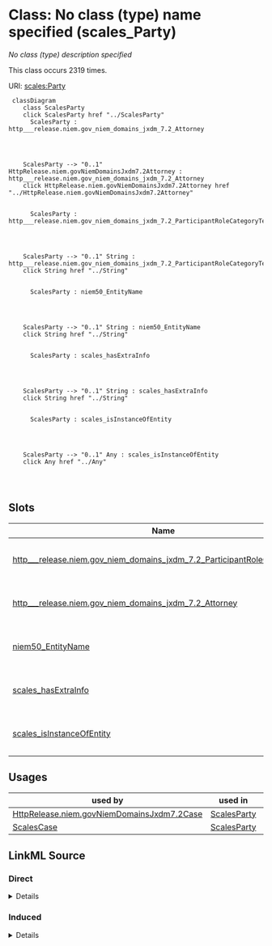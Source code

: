 

# Class: No class (type) name specified (scales_Party)


_No class (type) description specified_






This class occurs 2319 times.


URI: [scales:Party](http://schemas.scales-okn.org/rdf/scales#Party)






```mermaid
 classDiagram
    class ScalesParty
    click ScalesParty href "../ScalesParty"
      ScalesParty : http___release.niem.gov_niem_domains_jxdm_7.2_Attorney
        
          
    
    
    ScalesParty --> "0..1" HttpRelease.niem.govNiemDomainsJxdm7.2Attorney : http___release.niem.gov_niem_domains_jxdm_7.2_Attorney
    click HttpRelease.niem.govNiemDomainsJxdm7.2Attorney href "../HttpRelease.niem.govNiemDomainsJxdm7.2Attorney"

        
      ScalesParty : http___release.niem.gov_niem_domains_jxdm_7.2_ParticipantRoleCategoryText
        
          
    
    
    ScalesParty --> "0..1" String : http___release.niem.gov_niem_domains_jxdm_7.2_ParticipantRoleCategoryText
    click String href "../String"

        
      ScalesParty : niem50_EntityName
        
          
    
    
    ScalesParty --> "0..1" String : niem50_EntityName
    click String href "../String"

        
      ScalesParty : scales_hasExtraInfo
        
          
    
    
    ScalesParty --> "0..1" String : scales_hasExtraInfo
    click String href "../String"

        
      ScalesParty : scales_isInstanceOfEntity
        
          
    
    
    ScalesParty --> "0..1" Any : scales_isInstanceOfEntity
    click Any href "../Any"

        
      
```




<!-- no inheritance hierarchy -->


## Slots

| Name | Cardinality and Range | Description | Inheritance | Occurrences |
| ---  | --- | --- | --- | --- |
| [http___release.niem.gov_niem_domains_jxdm_7.2_ParticipantRoleCategoryText](../slots/http___release.niem.gov_niem_domains_jxdm_7.2_ParticipantRoleCategoryText.md) | 0..1 <br/> [xsd:string](http://www.w3.org/2001/XMLSchema#string) | No slot (predicate) description specified <br/>  | direct | 2319 |
| [http___release.niem.gov_niem_domains_jxdm_7.2_Attorney](../slots/http___release.niem.gov_niem_domains_jxdm_7.2_Attorney.md) | 0..1 <br/> [HttpRelease.niem.govNiemDomainsJxdm7.2Attorney](../classes/HttpRelease.niem.govNiemDomainsJxdm7.2Attorney.md) | No slot (predicate) description specified <br/>  | direct | 2538 |
| [niem50_EntityName](../slots/niem50_EntityName.md) | 0..1 <br/> [xsd:string](http://www.w3.org/2001/XMLSchema#string) | No slot (predicate) description specified <br/>  | direct | 2319 |
| [scales_hasExtraInfo](../slots/scales_hasExtraInfo.md) | 0..1 <br/> [xsd:string](http://www.w3.org/2001/XMLSchema#string) | No slot (predicate) description specified <br/>  | direct | 144 |
| [scales_isInstanceOfEntity](../slots/scales_isInstanceOfEntity.md) | 0..1 <br/> [xsd:anyURI](http://www.w3.org/2001/XMLSchema#anyURI)&nbsp;or&nbsp;<br />[HttpRelease.niem.govNiemDomainsJxdm7.2Judge](../classes/HttpRelease.niem.govNiemDomainsJxdm7.2Judge.md) | No slot (predicate) description specified <br/>  | direct | 207 |





## Usages

| used by | used in | type | used |
| ---  | --- | --- | --- |
| [HttpRelease.niem.govNiemDomainsJxdm7.2Case](../classes/HttpRelease.niem.govNiemDomainsJxdm7.2Case.md) | [ScalesParty](../classes/ScalesParty.md) | range | [ScalesParty](../classes/ScalesParty.md) |
| [ScalesCase](../classes/ScalesCase.md) | [ScalesParty](../classes/ScalesParty.md) | range | [ScalesParty](../classes/ScalesParty.md) |











## LinkML Source

<!-- TODO: investigate https://stackoverflow.com/questions/37606292/how-to-create-tabbed-code-blocks-in-mkdocs-or-sphinx -->

### Direct

<details>

```yaml
name: scales_Party
conforms_to: No schema conformance document specified
annotations:
  count:
    tag: count
    value: 2319
description: No class (type) description specified
title: No class (type) name specified
rank: 1000
slots:
- http___release.niem.gov_niem_domains_jxdm_7.2_ParticipantRoleCategoryText
- http___release.niem.gov_niem_domains_jxdm_7.2_Attorney
- niem50_EntityName
- scales_hasExtraInfo
- scales_isInstanceOfEntity
slot_usage:
  http___release.niem.gov_niem_domains_jxdm_7.2_Attorney:
    name: http___release.niem.gov_niem_domains_jxdm_7.2_Attorney
    annotations:
      http___release.niem.gov_niem_domains_jxdm_7.2_Attorney:
        tag: http___release.niem.gov_niem_domains_jxdm_7.2_Attorney
        value: 2538
  http___release.niem.gov_niem_domains_jxdm_7.2_ParticipantRoleCategoryText:
    name: http___release.niem.gov_niem_domains_jxdm_7.2_ParticipantRoleCategoryText
    annotations:
      string:
        tag: string
        value: 2319
  niem50_EntityName:
    name: niem50_EntityName
    annotations:
      string:
        tag: string
        value: 2319
  scales_hasExtraInfo:
    name: scales_hasExtraInfo
    annotations:
      string:
        tag: string
        value: 144
  scales_isInstanceOfEntity:
    name: scales_isInstanceOfEntity
    annotations:
      uri:
        tag: uri
        value: 207
class_uri: scales:Party

```
</details>

### Induced

<details>

```yaml
name: scales_Party
conforms_to: No schema conformance document specified
annotations:
  count:
    tag: count
    value: 2319
description: No class (type) description specified
title: No class (type) name specified
rank: 1000
slot_usage:
  http___release.niem.gov_niem_domains_jxdm_7.2_Attorney:
    name: http___release.niem.gov_niem_domains_jxdm_7.2_Attorney
    annotations:
      http___release.niem.gov_niem_domains_jxdm_7.2_Attorney:
        tag: http___release.niem.gov_niem_domains_jxdm_7.2_Attorney
        value: 2538
  http___release.niem.gov_niem_domains_jxdm_7.2_ParticipantRoleCategoryText:
    name: http___release.niem.gov_niem_domains_jxdm_7.2_ParticipantRoleCategoryText
    annotations:
      string:
        tag: string
        value: 2319
  niem50_EntityName:
    name: niem50_EntityName
    annotations:
      string:
        tag: string
        value: 2319
  scales_hasExtraInfo:
    name: scales_hasExtraInfo
    annotations:
      string:
        tag: string
        value: 144
  scales_isInstanceOfEntity:
    name: scales_isInstanceOfEntity
    annotations:
      uri:
        tag: uri
        value: 207
attributes:
  http___release.niem.gov_niem_domains_jxdm_7.2_ParticipantRoleCategoryText:
    name: http___release.niem.gov_niem_domains_jxdm_7.2_ParticipantRoleCategoryText
    annotations:
      string:
        tag: string
        value: 2319
    description: No slot (predicate) description specified
    examples:
    - object:
        example_object: Petitioner
        example_object_type: string
        example_predicate: http://release.niem.gov/niem/domains/jxdm/7.2/ParticipantRoleCategoryText
        example_subject: scales:/Agent/casd;;3:16-cv-01644_a0
        example_subject_type: http___release.niem.gov_niem_domains_jxdm_7.2_CaseInitiatingParty
    - object:
        example_object: Respondent
        example_object_type: string
        example_predicate: http://release.niem.gov/niem/domains/jxdm/7.2/ParticipantRoleCategoryText
        example_subject: scales:/Agent/casd;;3:16-cv-01644_a1
        example_subject_type: http___release.niem.gov_niem_domains_jxdm_7.2_CaseDefendantParty
    - object:
        example_object: Counter Claimant
        example_object_type: string
        example_predicate: http://release.niem.gov/niem/domains/jxdm/7.2/ParticipantRoleCategoryText
        example_subject: scales:/Agent/casd;;3:16-cv-01645_a3
        example_subject_type: scales_Party
    from_schema: scales-kg
    rank: 1000
    slot_uri: http://release.niem.gov/niem/domains/jxdm/7.2/ParticipantRoleCategoryText
    alias: http___release.niem.gov_niem_domains_jxdm_7.2_ParticipantRoleCategoryText
    owner: scales_Party
    domain_of:
    - http___release.niem.gov_niem_domains_jxdm_7.2_CaseDefendantParty
    - http___release.niem.gov_niem_domains_jxdm_7.2_CaseInitiatingParty
    - scales_Party
    range: string
  http___release.niem.gov_niem_domains_jxdm_7.2_Attorney:
    name: http___release.niem.gov_niem_domains_jxdm_7.2_Attorney
    annotations:
      http___release.niem.gov_niem_domains_jxdm_7.2_Attorney:
        tag: http___release.niem.gov_niem_domains_jxdm_7.2_Attorney
        value: 2538
    description: No slot (predicate) description specified
    examples:
    - object:
        example_object: scales:/Agent/casd;;3:16-cv-01645_a20
        example_object_type: http___release.niem.gov_niem_domains_jxdm_7.2_Attorney
        example_predicate: http://release.niem.gov/niem/domains/jxdm/7.2/Attorney
        example_subject: scales:/Agent/casd;;3:16-cv-01645_a3
        example_subject_type: scales_Party
    from_schema: scales-kg
    rank: 1000
    slot_uri: http://release.niem.gov/niem/domains/jxdm/7.2/Attorney
    alias: http___release.niem.gov_niem_domains_jxdm_7.2_Attorney
    owner: scales_Party
    domain_of:
    - scales_Party
    range: http___release.niem.gov_niem_domains_jxdm_7.2_Attorney
  niem50_EntityName:
    name: niem50_EntityName
    annotations:
      string:
        tag: string
        value: 2319
    description: No slot (predicate) description specified
    examples:
    - object:
        example_object: SCALES-Party-Hash-A832763C1FE77A32B6DE912B9C77F80C
        example_object_type: string
        example_predicate: niem50:EntityName
        example_subject: scales:/Agent/casd;;3:16-cv-01644_a0
        example_subject_type: http___release.niem.gov_niem_domains_jxdm_7.2_CaseInitiatingParty
    - object:
        example_object: USA
        example_object_type: string
        example_predicate: niem50:EntityName
        example_subject: scales:/Agent/casd;;3:16-cv-01644_a1
        example_subject_type: http___release.niem.gov_niem_domains_jxdm_7.2_CaseDefendantParty
    - object:
        example_object: Revolar, Inc.
        example_object_type: string
        example_predicate: niem50:EntityName
        example_subject: scales:/Agent/casd;;3:16-cv-01645_a3
        example_subject_type: scales_Party
    from_schema: scales-kg
    rank: 1000
    slot_uri: niem50:EntityName
    alias: niem50_EntityName
    owner: scales_Party
    domain_of:
    - http___release.niem.gov_niem_domains_jxdm_7.2_CaseDefendantParty
    - http___release.niem.gov_niem_domains_jxdm_7.2_CaseInitiatingParty
    - scales_Party
    range: string
  scales_hasExtraInfo:
    name: scales_hasExtraInfo
    annotations:
      string:
        tag: string
        value: 144
    description: No slot (predicate) description specified
    examples:
    - object:
        example_object: a Delaware limited liability company
        example_object_type: string
        example_predicate: scales:hasExtraInfo
        example_subject: scales:/Agent/casd;;3:16-cv-01645_a0
        example_subject_type: http___release.niem.gov_niem_domains_jxdm_7.2_CaseInitiatingParty
    - object:
        example_object: a Delaware corporation
        example_object_type: string
        example_predicate: scales:hasExtraInfo
        example_subject: scales:/Agent/casd;;3:16-cv-01645_a1
        example_subject_type: http___release.niem.gov_niem_domains_jxdm_7.2_CaseDefendantParty
    - object:
        example_object: a Delaware corporation
        example_object_type: string
        example_predicate: scales:hasExtraInfo
        example_subject: scales:/Agent/casd;;3:16-cv-01645_a3
        example_subject_type: scales_Party
    from_schema: scales-kg
    rank: 1000
    slot_uri: scales:hasExtraInfo
    alias: scales_hasExtraInfo
    owner: scales_Party
    domain_of:
    - http___release.niem.gov_niem_domains_jxdm_7.2_CaseDefendantParty
    - http___release.niem.gov_niem_domains_jxdm_7.2_CaseInitiatingParty
    - scales_Party
    range: string
  scales_isInstanceOfEntity:
    name: scales_isInstanceOfEntity
    annotations:
      uri:
        tag: uri
        value: 207
    description: No slot (predicate) description specified
    examples:
    - object:
        example_object: scales:/PartyEntity/SPID-GOVERNMENT-ST-025-000001969
        example_object_type: uri
        example_predicate: scales:isInstanceOfEntity
        example_subject: scales:/Agent/casd;;3:16-cv-01644_a1
        example_subject_type: http___release.niem.gov_niem_domains_jxdm_7.2_CaseDefendantParty
    - object:
        example_object: scales:/JudgeEntity/SJ002053
        example_object_type: http___release.niem.gov_niem_domains_jxdm_7.2_Judge
        example_predicate: scales:isInstanceOfEntity
        example_subject: scales:/Agent/casd;;3:17-cr-03540_a2
        example_subject_type: None
    - object:
        example_object: scales:/PartyEntity/SPID-INDUSTRY-ST-020-000011105
        example_object_type: uri
        example_predicate: scales:isInstanceOfEntity
        example_subject: scales:/Agent/casd;;3:16-cv-01645_a0
        example_subject_type: http___release.niem.gov_niem_domains_jxdm_7.2_CaseInitiatingParty
    - object:
        example_object: scales:/PartyEntity/SPID-INDUSTRY-ST-008-000022280
        example_object_type: uri
        example_predicate: scales:isInstanceOfEntity
        example_subject: scales:/Agent/casd;;3:16-cv-01645_a3
        example_subject_type: scales_Party
    from_schema: scales-kg
    rank: 1000
    slot_uri: scales:isInstanceOfEntity
    alias: scales_isInstanceOfEntity
    owner: scales_Party
    domain_of:
    - http___release.niem.gov_niem_domains_jxdm_7.2_CaseDefendantParty
    - http___release.niem.gov_niem_domains_jxdm_7.2_CaseInitiatingParty
    - scales_Party
    range: Any
    any_of:
    - range: uri
    - range: http___release.niem.gov_niem_domains_jxdm_7.2_Judge
class_uri: scales:Party

```
</details>